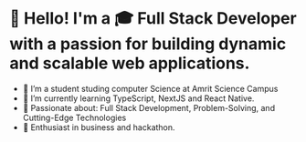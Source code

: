 # 👋 Hello! I'm a 🎓 Full Stack Developer with a passion for building dynamic and scalable web applications.

- 🔭 I’m a student studing computer Science at Amrit Science Campus
- 🌱 I’m currently learning TypeScript, NextJS and React Native.
- 🔧 Passionate about: Full Stack Development, Problem-Solving, and Cutting-Edge Technologies
- 🚀 Enthusiast in business and hackathon.
